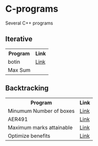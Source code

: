# C-programs
Several C++ programs

<h2> Iterative </h2>
<table>
  <tr>
    <th>Program</th>
    <th>Link</th>
  </tr>
  <tr>
    <td>botin</td>
    <td><a href=https://github.com/javVM/C-programs/blob/main/iterative/botin.cpp>Link</a></td>
  </tr>
  <tr>
    <td>Max Sum</td>
    <td><a href=https://github.com/javVM/C-programs/blob/main/iterative/max_sum.cppLink</a></td>
  </tr>
</table>

<h2> Backtracking </h2>
<table>
  <tr>
    <th>Program</th>
    <th>Link</th>
  </tr>
  <tr>
    <td>Minumum Number of boxes</td>
    <td><a href=https://github.com/javVM/C-programs/blob/main/backtracking/cajas.cpp>Link</a></td>
  </tr>
  <tr>
    <td>AER491</td>
    <td><a href=https://github.com/javVM/C-programs/blob/main/backtracking/AER491.cpp>Link</a></td>
  </tr>
  <tr>
    <td>Maximum marks attainable</td>
    <td><a href= https://github.com/javVM/C-programs/blob/main/backtracking/numExamenes.cpp>Link</a></td>
  </tr>
   <tr>
    <td>Optimize benefits</td>
    <td><a href=https://github.com/javVM/C-programs/blob/main/backtracking/beneficios.cpp>Link</a></td>
  </tr>
</table>
